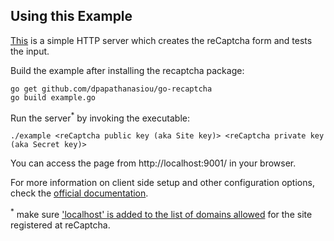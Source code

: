 ## Using this Example

[This](example.go) is a simple HTTP server which creates the reCaptcha form and tests the input.

Build the example after installing the recaptcha package:

```
go get github.com/dpapathanasiou/go-recaptcha
go build example.go
```

Run the server<sup>&#42;</sup> by invoking the executable:

```
./example <reCaptcha public key (aka Site key)> <reCaptcha private key (aka Secret key)>
```

You can access the page from http://localhost:9001/ in your browser.

For more information on client side setup and other configuration options, check the [official documentation](https://developers.google.com/recaptcha/intro).

 <sup>&#42;</sup> make sure ['localhost' is added to the list of domains allowed](https://developers.google.com/recaptcha/docs/domain_validation) for the site registered at reCaptcha.
